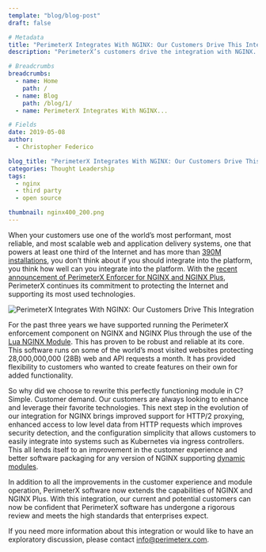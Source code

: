 ```yaml
---
template: "blog/blog-post"
draft: false

# Metadata
title: "PerimeterX Integrates With NGINX: Our Customers Drive This Integration"
description: "PerimeterX’s customers drive the integration with NGINX. PerimeterX software now extends the capabilities of NGINX and NGINX Plus instilling confidence in our current and potential customers."

# Breadcrumbs
breadcrumbs:
  - name: Home
    path: /
  - name: Blog
    path: /blog/1/
  - name: PerimeterX Integrates With NGINX...

# Fields
date: 2019-05-08
author:
  - Christopher Federico

blog_title: "PerimeterX Integrates With NGINX: Our Customers Drive This Integration"
categories: Thought Leadership
tags:
  - nginx
  - third party
  - open source

thumbnail: nginx400_200.png
---
```


When your customers use one of the world’s most performant, most reliable, and most scalable web and application delivery systems, one that powers at least one third of the Internet and has more than [390M installations](https://news.netcraft.com/archives/2019/04/22/april-2019-web-server-survey.html), you don’t think about if you should integrate into the platform, you think how well can you integrate into the platform. With the [recent announcement of PerimeterX Enforcer for NGINX and NGINX Plus](https://www.businesswire.com/news/home/20190507005831/en/NGINX-Announces-New-Offerings-Public-cloud-Expands-Certified), PerimeterX continues its commitment to protecting the Internet and supporting its most used technologies.

![PerimeterX Integrates With NGINX: Our Customers Drive This Integration](/assets/images/blog/nginx400_200.png)<br>

For the past three years we have supported running the PerimeterX enforcement component on NGINX and NGINX Plus through the use of the [Lua NGINX Module](https://github.com/openresty/lua-nginx-module). This has proven to be robust and reliable at its core. This software runs on some of the world’s most visited websites protecting 28,000,000,000 (28B) web and API requests a month. It has provided flexibility to customers who wanted to create features on their own for added functionality.

So why did we choose to rewrite this perfectly functioning module in C? Simple. Customer demand. Our customers are always looking to enhance and leverage their favorite technologies. This next step in the evolution of our integration for NGINX brings improved support for HTTP/2 proxying, enhanced access to low level data from HTTP requests which improves security detection, and the configuration simplicity that allows customers to easily integrate into systems such as Kubernetes via ingress controllers. This all lends itself to an improvement in the customer experience and better software packaging for any version of NGINX supporting [dynamic modules](https://www.nginx.com/blog/compiling-dynamic-modules-nginx-plus/).

In addition to all the improvements in the customer experience and module operation, PerimeterX software now extends the capabilities of NGINX and NGINX Plus. With this integration, our current and potential customers can now be confident that PerimeterX software has undergone a rigorous review and meets the high standards that enterprises expect.

If you need more information about this integration or would like to have an exploratory discussion, please contact info@perimeterx.com.
